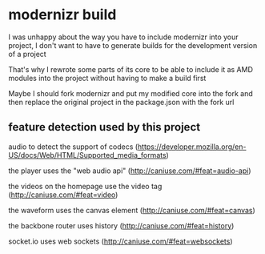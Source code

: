 # modernizr build

I was unhappy about the way you have to include modernizr into your project, I don't want to have to generate builds for the development version of a project  

That's why I rewrote some parts of its core to be able to include it as AMD modules into the project without having to make a build first  

Maybe I should fork modernizr and put my modified core into the fork and then replace the original project in the package.json with the fork url  

## feature detection used by this project

audio to detect the support of codecs (https://developer.mozilla.org/en-US/docs/Web/HTML/Supported_media_formats)  

the player uses the "web audio api" (http://caniuse.com/#feat=audio-api)  

the videos on the homepage use the video tag (http://caniuse.com/#feat=video)  

the waveform uses the canvas element (http://caniuse.com/#feat=canvas)  

the backbone router uses history (http://caniuse.com/#feat=history)  

socket.io uses web sockets (http://caniuse.com/#feat=websockets)  

